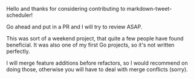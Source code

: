 Hello and thanks for considering contributing to markdown-tweet-scheduler!

Go ahead and put in a PR and I will try to review ASAP. 

This was sort of a weekend project, that quite a few people have found beneficial. It was also one of my first Go projects, so it's not written perfectly. 

I will merge feature additions before refactors, so I would recommend on doing those, otherwise you will have to deal with merge conflicts (sorry). 

